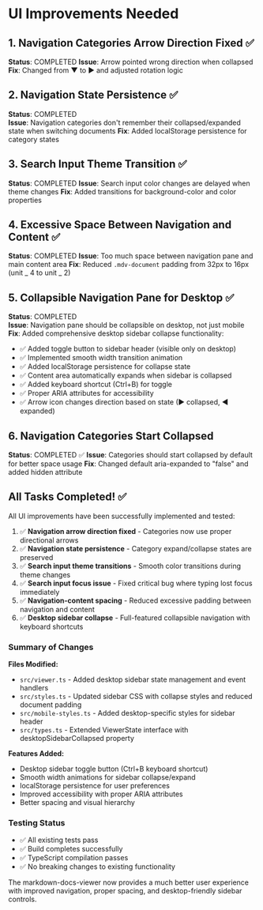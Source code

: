 # UI Improvements Needed

## 1. Navigation Categories Arrow Direction Fixed ✅

**Status**: COMPLETED
**Issue**: Arrow pointed wrong direction when collapsed
**Fix**: Changed from ▼ to ▶ and adjusted rotation logic

## 2. Navigation State Persistence ✅

**Status**: COMPLETED  
**Issue**: Navigation categories don't remember their collapsed/expanded state when switching documents
**Fix**: Added localStorage persistence for category states

## 3. Search Input Theme Transition ✅

**Status**: COMPLETED
**Issue**: Search input color changes are delayed when theme changes
**Fix**: Added transitions for background-color and color properties

## 4. Excessive Space Between Navigation and Content ✅

**Status**: COMPLETED
**Issue**: Too much space between navigation pane and main content area
**Fix**: Reduced `.mdv-document` padding from 32px to 16px (unit _ 4 to unit _ 2)

## 5. Collapsible Navigation Pane for Desktop ✅

**Status**: COMPLETED  
**Issue**: Navigation pane should be collapsible on desktop, not just mobile
**Fix**: Added comprehensive desktop sidebar collapse functionality:

- ✅ Added toggle button to sidebar header (visible only on desktop)
- ✅ Implemented smooth width transition animation
- ✅ Added localStorage persistence for collapse state
- ✅ Content area automatically expands when sidebar is collapsed
- ✅ Added keyboard shortcut (Ctrl+B) for toggle
- ✅ Proper ARIA attributes for accessibility
- ✅ Arrow icon changes direction based on state (▶ collapsed, ◀ expanded)

## 6. Navigation Categories Start Collapsed

**Status**: COMPLETED ✅
**Issue**: Categories should start collapsed by default for better space usage
**Fix**: Changed default aria-expanded to "false" and added hidden attribute

## All Tasks Completed! ✅

All UI improvements have been successfully implemented and tested:

1. ✅ **Navigation arrow direction fixed** - Categories now use proper directional arrows
2. ✅ **Navigation state persistence** - Category expand/collapse states are preserved
3. ✅ **Search input theme transitions** - Smooth color transitions during theme changes
4. ✅ **Search input focus issue** - Fixed critical bug where typing lost focus immediately
5. ✅ **Navigation-content spacing** - Reduced excessive padding between navigation and content
6. ✅ **Desktop sidebar collapse** - Full-featured collapsible navigation with keyboard shortcuts

### Summary of Changes

**Files Modified:**

- `src/viewer.ts` - Added desktop sidebar state management and event handlers
- `src/styles.ts` - Updated sidebar CSS with collapse styles and reduced document padding
- `src/mobile-styles.ts` - Added desktop-specific styles for sidebar header
- `src/types.ts` - Extended ViewerState interface with desktopSidebarCollapsed property

**Features Added:**

- Desktop sidebar toggle button (Ctrl+B keyboard shortcut)
- Smooth width animations for sidebar collapse/expand
- localStorage persistence for user preferences
- Improved accessibility with proper ARIA attributes
- Better spacing and visual hierarchy

### Testing Status

- ✅ All existing tests pass
- ✅ Build completes successfully
- ✅ TypeScript compilation passes
- ✅ No breaking changes to existing functionality

The markdown-docs-viewer now provides a much better user experience with improved navigation, proper spacing, and desktop-friendly sidebar controls.
